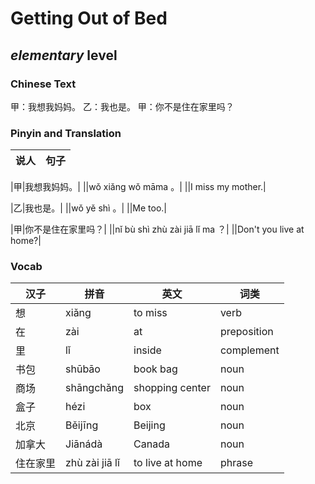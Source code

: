 # Getting Out of Bed
## *elementary* level

### Chinese Text
甲：我想我妈妈。
乙：我也是。
甲：你不是住在家里吗？

### Pinyin and Translation
|说人|句子|
|----|----|

|甲|我想我妈妈。|
||wǒ xiǎng wǒ māma 。|
||I miss my mother.|

|乙|我也是。|
||wǒ yě shì 。|
||Me too.|

|甲|你不是住在家里吗？|
||nǐ bù shì zhù zài jiā lǐ ma ？|
||Don't you live at home?|
### Vocab
|汉子|拼音|英文|词类|
|----|----|----|----|
|想|xiǎng|to miss|verb|
|在|zài|at|preposition|
|里|lǐ|inside|complement|
|书包|shūbāo|book bag|noun|
|商场|shāngchǎng|shopping center|noun|
|盒子|hézi|box|noun|
|北京|Běijīng|Beijing|noun|
|加拿大|Jiānádà|Canada|noun|
|住在家里|zhù zài jiā lǐ|to live at home|phrase|